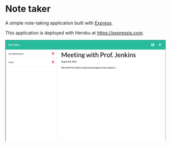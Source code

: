 # Note taker

A simple note-taking application built with [Express](https://expressjs.com).

This application is deployed with Heroku at https://expressjs.com.

![screenshot of note taker](./screenshot.png)